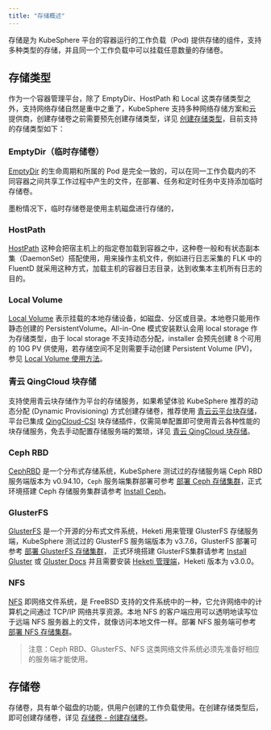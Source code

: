 ```yaml
---
title: "存储概述"
---
```


存储是为 KubeSphere 平台的容器运行的工作负载（Pod) 提供存储的组件，支持多种类型的存储，并且同一个工作负载中可以挂载任意数量的存储卷。

## 存储类型

作为一个容器管理平台，除了 EmptyDir、HostPath 和 Local 这类存储类型之外，支持网络存储自然是重中之重了，KubeSphere 支持多种网络存储方案和云提供商，创建存储卷之前需要预先创建存储类型，详见 [创建存储类型](../ae-storageclass)，目前支持的存储类型如下：

### EmptyDir（临时存储卷）

[EmptyDir](https://kubernetes.io/docs/concepts/storage/volumes/#emptydir) 的生命周期和所属的 Pod 是完全一致的，可以在同一工作负载内的不同容器之间共享工作过程中产生的文件，在部署、任务和定时任务中支持添加临时存储卷。

墨粉情况下，临时存储卷是使用主机磁盘进行存储的，

### HostPath

[HostPath](https://kubernetes.io/docs/concepts/storage/volumes/#hostpath) 这种会把宿主机上的指定卷加载到容器之中，这种卷一般和有状态副本集（DaemonSet）搭配使用，用来操作主机文件，例如进行日志采集的 FLK 中的 FluentD 就采用这种方式，加载主机的容器日志目录，达到收集本主机所有日志的目的。

### Local Volume

[Local Volume](https://kubernetes.io/docs/concepts/storage/volumes/#local) 表示挂载的本地存储设备，如磁盘、分区或目录。本地卷只能用作静态创建的 PersistentVolume。All-in-One 模式安装默认会用 local storage 作为存储类型，由于 local storage 不支持动态分配，installer 会预先创建 8 个可用的 10G PV 供使用，若存储空间不足则需要手动创建 Persistent Volume (PV)，参见 [Local Volume 使用方法](../ae-local-volume/#local-volume-使用方法)。


### 青云 QingCloud 块存储

支持使用青云块存储作为平台的存储服务，如果希望体验 KubeSphere 推荐的动态分配 (Dynamic Provisioning) 方式创建存储卷，推荐使用 [青云云平台块存储](https://docs.qingcloud.com/product/storage/volume/)，平台已集成 [QingCloud-CSI](https://github.com/yunify/qingcloud-csi/blob/master/README_zh.md) 块存储插件，仅需简单配置即可使用青云各种性能的块存储服务，免去手动配置存储服务端的繁琐，详见 [青云 QingCloud 块存储](../qingcloud-storage)。

### Ceph RBD

[CephRBD](https://ceph.com/) 是一个分布式存储系统，KubeSphere 测试过的存储服务端 Ceph RBD 服务端版本为 v0.94.10，`Ceph` 服务端集群部署可参考 [部署 Ceph 存储集群](../ae-ceph)，正式环境搭建 Ceph 存储服务集群请参考 [Install Ceph](http://docs.ceph.com/docs/master/)。

### GlusterFS

[GlusterFS](https://www.gluster.org/) 是一个开源的分布式文件系统，Heketi 用来管理 GlusterFS 存储服务端，KubeSphere 测试过的  GlusterFS 服务端版本为 v3.7.6，GlusterFS 部署可参考 [部署 GlusterFS 存储集群](../ae-glusterfs/)， 正式环境搭建 GlusterFS集群请参考 [Install Gluster](https://www.gluster.org/install/) 或 [Gluster Docs](http://gluster.readthedocs.io/en/latest/Install-Guide/Install/) 并且需要安装 [Heketi 管理端](https://github.com/heketi/heketi/tree/master/docs/admin)，Heketi 版本为 v3.0.0。

### NFS

[NFS](https://kubernetes.io/docs/concepts/storage/volumes/#nfs) 即网络文件系统，是 FreeBSD 支持的文件系统中的一种，它允许网络中的计算机之间通过 TCP/IP 网络共享资源。本地 NFS 的客户端应用可以透明地读写位于远端 NFS 服务器上的文件，就像访问本地文件一样。部署 NFS 服务端可参考 [部署 NFS 存储集群](../ae-nfs)。

> 注意：Ceph RBD、GlusterFS、NFS 这类网络文件系统必须先准备好相应的服务端才能使用。


## 存储卷

存储卷，具有单个磁盘的功能，供用户创建的工作负载使用。在创建存储类型后，即可创建存储卷，详见 [存储卷 - 创建存储卷](../ae-PVC/#创建存储卷)。